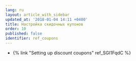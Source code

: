 ```yaml
---
lang: ru
layout: article_with_sidebar
updated_at: '2018-01-04 14:11 +0400'
title: Настройка скидочных купонов
order: 10
published: false
identifier: ref_coupons
---
```

*   {% link "Setting up discount coupons" ref_SGI1FqdC %}